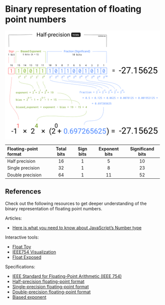 # Binary representation of floating point numbers

![Half-precision floating point format](./images/half-precision.png)

| Floating-point format | Total bits | Sign bits | Exponent bits | Significand bits |
| :-------------------- | :--------: | :-------: | :-----------: | :--------------: |
| Half precision        | 16         | 1         | 5             | 10               |
| Single precision      | 32         | 1         | 8             | 23               |
| Double precision      | 64         | 1         | 11            | 52               |

## References

Check out the following resources to get deeper understanding of the binary representation of floating point numbers.

Articles:
- [Here is what you need to know about JavaScript’s Number type](https://indepth.dev/posts/1139/here-is-what-you-need-to-know-about-javascripts-number-type)

Interactive tools:
- [Float Toy](http://evanw.github.io/float-toy/)
- [IEEE754 Visualization](https://bartaz.github.io/ieee754-visualization/)
- [Float Exposed](https://float.exposed/)

Specifications:
- [IEEE Standard for Floating-Point Arithmetic (IEEE 754)](https://en.wikipedia.org/wiki/IEEE_754)
- [Half-precision floating-point format](https://en.wikipedia.org/wiki/Half-precision_floating-point_format)
- [Single-precision floating-point format](https://en.wikipedia.org/wiki/Single-precision_floating-point_format)
- [Double-precision floating-point format](https://en.wikipedia.org/wiki/Double-precision_floating-point_format)
- [Biased exponent](https://en.wikipedia.org/wiki/Exponent_bias)
